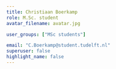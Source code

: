 ```yaml
---
title: Christiaan Boerkamp
role: M.Sc. student
avatar_filename: avatar.jpg

user_groups: ["MSc students"]

email: "C.Boerkamp@student.tudelft.nl"
superuser: false
highlight_name: false
---
```

